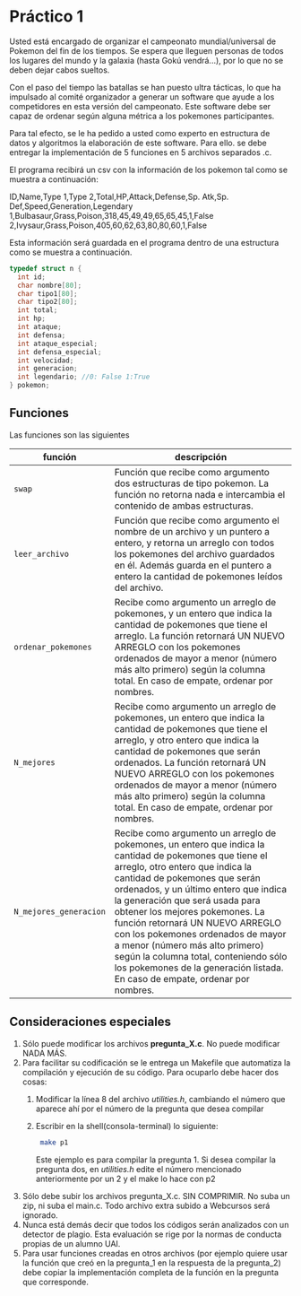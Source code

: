 # Práctico 1

Usted está encargado de organizar el campeonato mundial/universal de Pokemon del fin de los tiempos. Se espera que lleguen personas de todos los lugares del mundo y la galaxia (hasta Gokú vendrá...), por lo que no se deben dejar cabos sueltos.

Con el paso del tiempo las batallas se han puesto ultra tácticas, lo que ha impulsado al comité organizador a generar un software que ayude a los competidores en esta versión del campeonato. Este software debe ser capaz de ordenar según alguna métrica a los pokemones participantes.

Para tal efecto, se le ha pedido a usted como experto en estructura de datos y algoritmos la elaboración de este software. Para ello. se debe entregar la implementación de 5 funciones en 5 archivos separados .c.

El programa recibirá un csv con la información de los pokemon tal como se muestra a continuación:

ID,Name,Type 1,Type 2,Total,HP,Attack,Defense,Sp. Atk,Sp. Def,Speed,Generation,Legendary
1,Bulbasaur,Grass,Poison,318,45,49,49,65,65,45,1,False
2,Ivysaur,Grass,Poison,405,60,62,63,80,80,60,1,False

Esta información será guardada en el programa dentro de una estructura como se muestra a continuación.

```c
typedef struct n {
  int id;
  char nombre[80];  
  char tipo1[80];  
  char tipo2[80];
  int total;
  int hp;  
  int ataque;
  int defensa;
  int ataque_especial;
  int defensa_especial;
  int velocidad;
  int generacion;
  int legendario; //0: False 1:True
} pokemon;
```

## Funciones

Las funciones son las siguientes

| función                    | descripción                                                                                                                                                                                                                                                                                                                                                                                                                                                                                                                  |
| -------------------------- | ---------------------------------------------------------------------------------------------------------------------------------------------------------------------------------------------------------------------------------------------------------------------------------------------------------------------------------------------------------------------------------------------------------------------------------------------------------------------------------------------------------------------------- |
| ```swap```                 | Función que recibe como argumento dos estructuras de tipo pokemon. La función no retorna nada e intercambia el contenido de ambas estructuras.                                                                                                                                                                                                                                                                                                                                                                               |
| ```leer_archivo```         | Función que recibe como argumento el nombre de un archivo y un puntero a entero, y retorna un arreglo con todos los pokemones del archivo guardados en él. Además guarda en el puntero a entero la cantidad de pokemones leídos del archivo.                                                                                                                                                                                                                                                                                 |
| ```ordenar_pokemones```    | Recibe como argumento un arreglo de pokemones, y un entero que indica la cantidad de pokemones que tiene el arreglo. La función retornará UN NUEVO ARREGLO con los pokemones ordenados de mayor a menor (número más alto primero) según la columna total. En caso de empate, ordenar por nombres.                                                                                                                                                                                                                            |
| ```N_mejores```            | Recibe como argumento un arreglo de pokemones,  un entero que indica la cantidad de pokemones que tiene el arreglo, y otro entero que indica la cantidad de pokemones que serán ordenados. La función retornará UN NUEVO ARREGLO con los pokemones ordenados de mayor a menor (número más alto primero) según la columna total. En caso de empate, ordenar por nombres.                                                                                                                                                      |
| ```N_mejores_generacion``` | Recibe como argumento un arreglo de pokemones, un entero que indica la cantidad de pokemones que tiene el arreglo, otro entero que indica la cantidad de pokemones que serán ordenados, y un último entero que indica la generación que será usada para obtener los mejores pokemones. La función retornará UN NUEVO ARREGLO con los pokemones ordenados de mayor a menor (número más alto primero) según la columna total, conteniendo sólo los pokemones de la generación listada. En caso de empate, ordenar por nombres. |

## Consideraciones especiales

1. Sólo puede modificar los archivos **pregunta_X.c**. No puede modificar NADA MÁS.
2. Para facilitar su codificación se le entrega un Makefile que automatiza la compilación y ejecución de su código. Para ocuparlo debe hacer dos cosas:
   1. Modificar la línea 8 del archivo *utilities.h*, cambiando el número que aparece ahí por el número de la pregunta que desea compilar
   2. Escribir en la shell(consola-terminal) lo siguiente:

       ```bash
        make p1
       ```

       Este ejemplo es para compilar la pregunta 1. Si desea compilar la pregunta dos, en *utilities.h* edite el número mencionado anteriormente por un 2 y el make lo hace con p2
3. Sólo debe subir los archivos pregunta_X.c. SIN COMPRIMIR. No suba un zip, ni suba el main.c. Todo archivo extra subido a Webcursos será ignorado.
4. Nunca está demás decir que todos los códigos serán analizados con un detector de plagio. Esta evaluación se rige por la normas de conducta propias de un alumno UAI.
5. Para usar funciones creadas en otros archivos (por ejemplo quiere usar la función que creó en la pregunta_1 en la respuesta de la pregunta_2) debe copiar la implementación completa de la función en la pregunta que corresponde.